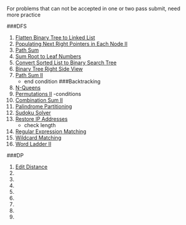 For problems that can not be accepted in one or two pass submit, need more practice

###DFS
1. [Flatten Binary Tree to Linked List](https://leetcode.com/submissions/detail/30446952/)
2. [Populating Next Right Pointers in Each Node II ](https://leetcode.com/problems/populating-next-right-pointers-in-each-node-ii/)
3. [Path Sum](https://leetcode.com/problems/path-sum/)
4. [Sum Root to Leaf Numbers ](https://leetcode.com/problems/sum-root-to-leaf-numbers/)
5. [Convert Sorted List to Binary Search Tree](https://leetcode.com/problems/convert-sorted-list-to-binary-search-tree/)
6. [Binary Tree Right Side View ](https://leetcode.com/problems/binary-tree-right-side-view/)
7. [Path Sum II](https://leetcode.com/problems/path-sum-ii/)
    - end condition
###Backtracking
1. [N-Queens](http://www.lintcode.com/en/problem/n-queens/)
2. [Permutations II](http://www.lintcode.com/en/problem/permutations-ii/)
    -conditions
3. [Combination Sum II](http://www.lintcode.com/en/problem/combination-sum-ii/)
4. [Palindrome Partitioning](http://www.lintcode.com/en/problem/palindrome-partitioning/)
5. [Sudoku Solver](https://leetcode.com/problems/sudoku-solver/)
6. [Restore IP Addresses](https://leetcode.com/problems/restore-ip-addresses/)
    - check length
7. [Regular Expression Matching](https://leetcode.com/problems/regular-expression-matching/)
8. [Wildcard Matching](https://leetcode.com/problems/wildcard-matching/)
9. [Word Ladder II](https://leetcode.com/problems/word-ladder-ii/)

###DP
1. [Edit Distance](http://www.lintcode.com/en/problem/edit-distance/)
2. []()
3. []()
1. []()
2. []()
3. []()
1. []()
2. []()
3. []()